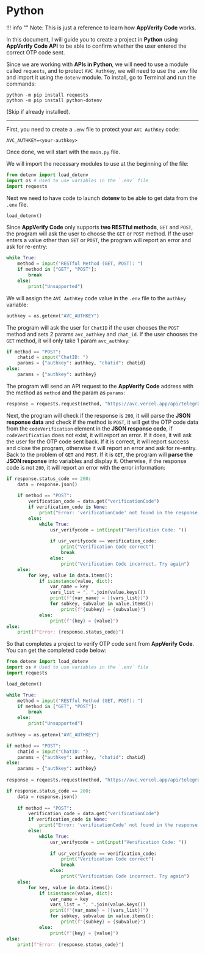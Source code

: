 # Python

!!! info ""
    Note: This is just a reference to learn how **AppVerify Code** works.

In this document, I will guide you to create a project in **Python** using **AppVerify Code API** to be able to confirm whether the user entered the correct OTP code sent.

Since we are working with **APIs in Python**, we will need to use a module called `requests`, and to protect `AVC AuthKey`, we will need to use the `.env` file and import it using the `dotenv` module. To install, go to Terminal and run the commands:

```
python -m pip install requests
python -m pip install python-dotenv
```

(Skip if already installed).

***

First, you need to create a `.env` file to protect your `AVC AuthKey` code:

```.env
AVC_AUTHKEY=<your-authkey>
```

Once done, we will start with the `main.py` file.

We will import the necessary modules to use at the beginning of the file:

```python
from dotenv import load_dotenv
import os # Used to use variables in the `.env` file
import requests
```

Next we need to have code to launch **dotenv** to be able to get data from the `.env` file.

```python
load_dotenv()
```

Since **AppVerify Code** only supports **two RESTful methods**, `GET` and `POST`, the program will ask the user to choose the `GET` or `POST` method. If the user enters a value other than `GET` or `POST`, the program will report an error and ask for re-entry:

```python
while True:
    method = input("RESTful Method (GET, POST): ")
    if method in ["GET", "POST"]:
        break
    else:
        print("Unsupported")
```

We will assign the `AVC AuthKey` code value in the `.env` file to the `authkey` variable:

```python
authkey = os.getenv("AVC_AUTHKEY")
```

The program will ask the user for `ChatID` if the user chooses the `POST` method and sets 2 params `avc_authkey` and `chat_id`. If the user chooses the `GET` method, it will only take 1 param `avc_authkey`:

```python
if method == "POST":
    chatid = input("ChatID: ")
    params = {"authkey": authkey, "chatid": chatid}
else:
    params = {"authkey": authkey}
```

The program will send an API request to the **AppVerify Code** address with the method as `method` and the param as `params`:

```python
response = requests.request(method, "https://avc.vercel.app/api/telegram/otpVerification", params=params)
```

Next, the program will check if the response is `200`, it will parse the **JSON response data** and check if the method is `POST`, it will get the OTP code data from the `codeVerification` element in the **JSON response code**, if `codeVerification` does not exist, it will report an error. If it does, it will ask the user for the OTP code sent back. If it is correct, it will report success and close the program, otherwise it will report an error and ask for re-entry. Back to the problem of `GET` and `POST`. If it is `GET`, the program will **parse the JSON response** into variables and display it. Otherwise, if the response code is not `200`, it will report an error with the error information:

```python
if response.status_code == 200:
    data = response.json()
    
    if method == "POST":
        verification_code = data.get("verificationCode")
        if verification_code is None:
            print("Error: 'verificationCode' not found in the response.")
        else:
            while True:
                usr_verifycode = int(input("Verification Code: "))
                
                if usr_verifycode == verification_code:
                    print("Verification Code correct")
                    break
                else:
                    print("Verification Code incorrect. Try again")
    else:
        for key, value in data.items():
            if isinstance(value, dict):
                var_name = key
                vars_list = ", ".join(value.keys())
                print(f"{var_name} = [{vars_list}]")
                for subkey, subvalue in value.items():
                    print(f"{subkey} = {subvalue}")
            else:
                print(f"{key} = {value}")
else:
    print(f"Error: {response.status_code}")
```

So that completes a project to verify OTP code sent from **AppVerify Code**. You can get the completed code below:

```python
from dotenv import load_dotenv
import os # Used to use variables in the `.env` file
import requests

load_dotenv()

while True:
    method = input("RESTful Method (GET, POST): ")
    if method in ["GET", "POST"]:
        break
    else:
        print("Unsupported")
        
authkey = os.getenv("AVC_AUTHKEY")

if method == "POST":
    chatid = input("ChatID: ")
    params = {"authkey": authkey, "chatid": chatid}
else:
    params = {"authkey": authkey}
    
response = requests.request(method, "https://avc.vercel.app/api/telegram/otpVerification", params=params)

if response.status_code == 200:
    data = response.json()
    
    if method == "POST":
        verification_code = data.get("verificationCode")
        if verification_code is None:
            print("Error: 'verificationCode' not found in the response.")
        else:
            while True:
                usr_verifycode = int(input("Verification Code: "))
                
                if usr_verifycode == verification_code:
                    print("Verification Code correct")
                    break
                else:
                    print("Verification Code incorrect. Try again")
    else:
        for key, value in data.items():
            if isinstance(value, dict):
                var_name = key
                vars_list = ", ".join(value.keys())
                print(f"{var_name} = [{vars_list}]")
                for subkey, subvalue in value.items():
                    print(f"{subkey} = {subvalue}")
            else:
                print(f"{key} = {value}")
else:
    print(f"Error: {response.status_code}")
```

